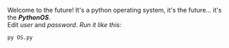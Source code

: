 Welcome to the future! It's a python operating system, it's the future... it's the ***PythonOS***.
<br>
Edit *user* and *password*.
*Run it like this:*
<br>
```
py OS.py
```
